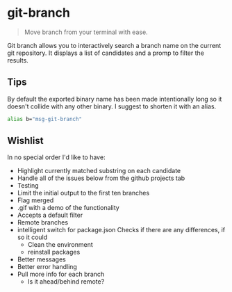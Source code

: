 # git-branch

> Move branch from your terminal with ease.

Git branch allows you to interactively search a branch name on the current
git repository. It displays a list of candidates and a promp to filter the
results.

## Tips

By default the exported binary name has been made intentionally long so it
doesn't collide with any other binary. I suggest to shorten it with an alias.

```sh
alias b="msg-git-branch"
```

## Wishlist

In no special order I'd like to have:

* Highlight currently matched substring on each candidate
* Handle all of the issues below from the github projects tab
* Testing
* Limit the initial output to the first ten branches
* Flag merged
* .gif with a demo of the functionality
* Accepts a default filter
* Remote branches
* intelligent switch for package.json
    Checks if there are any differences, if so it could
    * Clean the environment
    * reinstall packages
* Better messages
* Better error handling
* Pull more info for each branch
    * Is it ahead/behind remote?